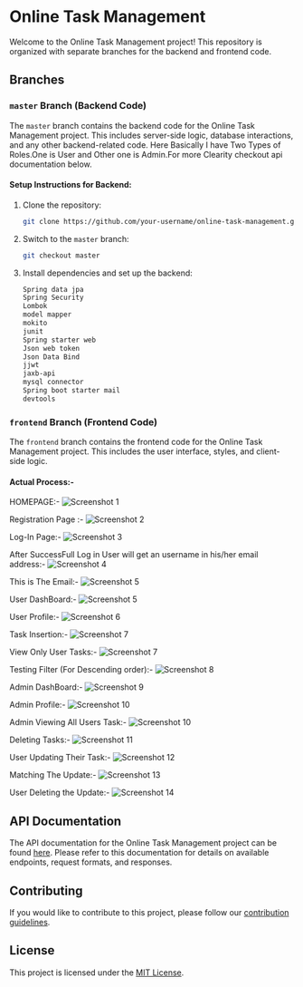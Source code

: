 # Online Task Management

Welcome to the Online Task Management project! This repository is organized with separate branches for the backend and frontend code.

## Branches

### `master` Branch (Backend Code)

The `master` branch contains the backend code for the Online Task Management project. This includes server-side logic, database interactions, and any other backend-related code.
Here Basically I have Two Types of Roles.One is User and Other one is Admin.For more Clearity checkout api documentation below.

#### Setup Instructions for Backend:

1. Clone the repository:

    ```bash
    git clone https://github.com/your-username/online-task-management.git
    ```

2. Switch to the `master` branch:

    ```bash
    git checkout master
    ```

3. Install dependencies and set up the backend:

    ```bash
    Spring data jpa
    Spring Security
    Lombok
    model mapper
    mokito
    junit
    Spring starter web
    Json web token
    Json Data Bind
    jjwt
    jaxb-api
    mysql connector
    Spring boot starter mail
    devtools
    ```

### `frontend` Branch (Frontend Code)

The `frontend` branch contains the frontend code for the Online Task Management project. This includes the user interface, styles, and client-side logic.



#### Actual Process:-


HOMEPAGE:-
![Screenshot 1](https://github.com/Tanim2k/Demo-ShowCase/blob/Default-Branch/Screenshot%20(4).png)

Registration Page :-
![Screenshot 2](https://github.com/Tanim2k/Demo-ShowCase/blob/Default-Branch/Screenshot%20(5).png)

Log-In Page:-
![Screenshot 3](https://github.com/Tanim2k/Demo-ShowCase/blob/Default-Branch/Screenshot%20(6).png)

After SuccessFull Log in User will get an username in his/her email address:-
![Screenshot 4](https://github.com/Tanim2k/Demo-ShowCase/blob/Default-Branch/Screenshot%20(11).png)

This is The Email:-
![Screenshot 5](https://github.com/Tanim2k/Demo-ShowCase/blob/Default-Branch/Screenshot%20(12).png)

User DashBoard:-
![Screenshot 5](https://github.com/Tanim2k/Demo-ShowCase/blob/Default-Branch/Screenshot%20(13).png)

User Profile:-
![Screenshot 6](https://github.com/Tanim2k/Demo-ShowCase/blob/Default-Branch/Screenshot%20(14).png)

Task Insertion:-
![Screenshot 7](https://github.com/Tanim2k/Demo-ShowCase/blob/Default-Branch/Screenshot%20(15).png)

View Only User Tasks:-
![Screenshot 7](https://github.com/Tanim2k/Demo-ShowCase/blob/Default-Branch/Screenshot%20(16).png)

Testing Filter (For Descending order):-
![Screenshot 8](https://github.com/Tanim2k/Demo-ShowCase/blob/Default-Branch/Screenshot%20(17).png)

Admin DashBoard:-
![Screenshot 9](https://github.com/Tanim2k/Demo-ShowCase/blob/Default-Branch/Screenshot%20(18).png)

Admin Profile:-
![Screenshot 10](https://github.com/Tanim2k/Demo-ShowCase/blob/Default-Branch/Screenshot%20(19).png)

Admin Viewing All Users Task:-
![Screenshot 10](https://github.com/Tanim2k/Demo-ShowCase/blob/Default-Branch/Screenshot%20(20).png)

Deleting Tasks:-
![Screenshot 11](https://github.com/Tanim2k/Demo-ShowCase/blob/Default-Branch/Screenshot%20(21).png)

User Updating Their Task:-
![Screenshot 12](https://github.com/Tanim2k/Demo-ShowCase/blob/Default-Branch/Screenshot%20(23).png)

Matching The Update:-
![Screenshot 13](https://github.com/Tanim2k/Demo-ShowCase/blob/Default-Branch/Screenshot%20(24).png)

User Deleting the Update:-
![Screenshot 14](https://github.com/Tanim2k/Demo-ShowCase/blob/Default-Branch/Screenshot%20(25).png)





## API Documentation

The API documentation for the Online Task Management project can be found [here](https://documenter.getpostman.com/view/29675464/2s9Yythgoa). Please refer to this documentation for details on available endpoints, request formats, and responses.



## Contributing

If you would like to contribute to this project, please follow our [contribution guidelines](CONTRIBUTING.md).

## License

This project is licensed under the [MIT License](LICENSE).
